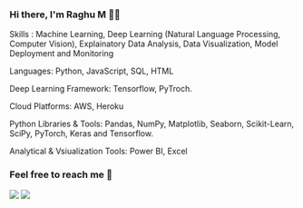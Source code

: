 ### Hi there, I'm Raghu M 🌱🔭

Skills : Machine Learning, Deep Learning (Natural Language Processing, Computer Vision), Explainatory Data Analysis, Data Visualization, Model Deployment and Monitoring

Languages: Python, JavaScript, SQL, HTML

Deep Learning Framework: Tensorflow, PyTroch.

Cloud Platforms: AWS, Heroku

Python Libraries & Tools: Pandas, NumPy, Matplotlib, Seaborn, Scikit-Learn, SciPy, PyTorch, Keras and Tensorflow.

Analytical & Vsiualization Tools: Power BI, Excel

### Feel free to reach me 📱

[<img target="_blank" src="https://img.icons8.com/cotton/64/000000/whatsapp--v4.png"/>](https://wa.me/919846361426) 
[<img target="_blank" src="https://img.icons8.com/doodle/64/000000/linkedin-circled.png"/>](https://www.linkedin.com/in/raghumurugankutty/) 


<!--
**Raghu-murugankutty/Raghu-murugankutty** is a ✨ _special_ ✨ repository because its `README.md` (this file) appears on your GitHub profile.

Here are some ideas to get you started:
